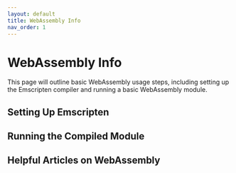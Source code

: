 ```yaml
---
layout: default
title: WebAssembly Info
nav_order: 1
---
```



# WebAssembly Info

This page will outline basic WebAssembly usage steps, including setting up the Emscripten compiler and running a basic WebAssembly module.

## Setting Up Emscripten

## Running the Compiled Module

## Helpful Articles on WebAssembly